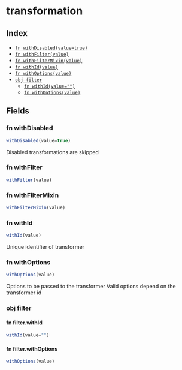 # transformation



## Index

* [`fn withDisabled(value=true)`](#fn-withdisabled)
* [`fn withFilter(value)`](#fn-withfilter)
* [`fn withFilterMixin(value)`](#fn-withfiltermixin)
* [`fn withId(value)`](#fn-withid)
* [`fn withOptions(value)`](#fn-withoptions)
* [`obj filter`](#obj-filter)
  * [`fn withId(value="")`](#fn-filterwithid)
  * [`fn withOptions(value)`](#fn-filterwithoptions)

## Fields

### fn withDisabled

```ts
withDisabled(value=true)
```

Disabled transformations are skipped

### fn withFilter

```ts
withFilter(value)
```



### fn withFilterMixin

```ts
withFilterMixin(value)
```



### fn withId

```ts
withId(value)
```

Unique identifier of transformer

### fn withOptions

```ts
withOptions(value)
```

Options to be passed to the transformer
Valid options depend on the transformer id

### obj filter


#### fn filter.withId

```ts
withId(value="")
```



#### fn filter.withOptions

```ts
withOptions(value)
```



